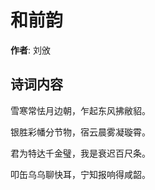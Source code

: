 # 和前韵

**作者**: 刘攽

## 诗词内容

雪寒常怯月边朝，乍起东风拂敝貂。

银胜彩幡分节物，宿云晨雾凝璇霄。

君为特达千金璧，我是衰迟百尺条。

叩缶乌乌聊快耳，宁知报响得咸韶。

